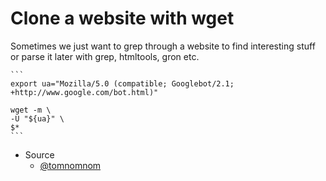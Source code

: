 # Clone a website with wget

Sometimes we just want to grep through a website to find interesting stuff or parse it later with grep, htmltools, gron etc.

    ```
    export ua="Mozilla/5.0 (compatible; Googlebot/2.1; +http://www.google.com/bot.html)"
    
    wget -m \
    -U "${ua}" \
    $*
    ```

- Source
  - [@tomnomnom](https://twitter.com/tomnomnom)



